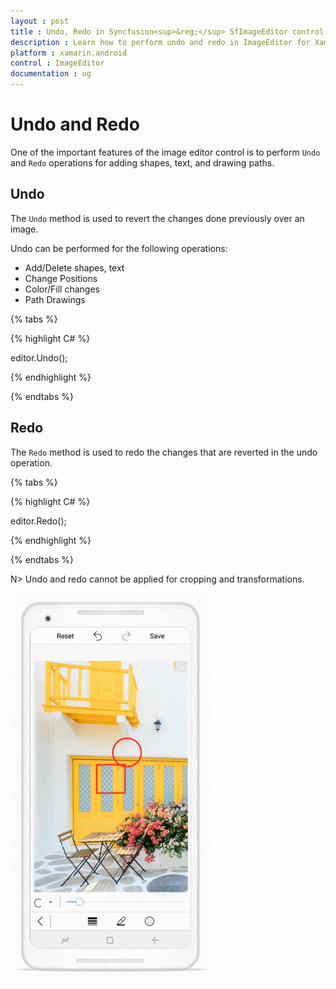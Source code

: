 ```yaml
---
layout : post
title : Undo, Redo in Syncfusion<sup>&reg;</sup> SfImageEditor control in Xamarin.Android
description : Learn how to perform undo and redo in ImageEditor for Xamarin.Android
platform : xamarin.android
control : ImageEditor
documentation : ug
---
```


# Undo and Redo

One of the important features of the image editor control is to perform `Undo` and `Redo` operations for adding shapes, text, and drawing paths.

## Undo

The `Undo` method is used to revert the changes done previously over an image.

Undo can be performed for the following operations:

* Add/Delete shapes, text
* Change Positions
* Color/Fill changes
* Path Drawings

{% tabs %}

{% highlight C# %}

editor.Undo();

{% endhighlight %}

{% endtabs %}

## Redo

The `Redo` method is used to redo the changes that are reverted in the undo operation.

{% tabs %}

{% highlight C# %}

editor.Redo();

{% endhighlight %}

{% endtabs %}

N> Undo and redo cannot be applied for cropping and transformations.

![SfImageEditor](ImageEditor_images/undoredo.gif)